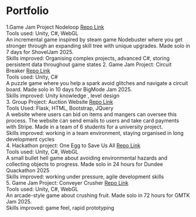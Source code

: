 # Portfolio

1.Game Jam Project Nodeloop
   [Repo Link](https://github.com/JacobOnion/Nodeloop)  
   Tools used: Unity, C#, WebGL  
   An incremental game inspired by steam game Nodebuster where you get stronger through an expanding skill tree with unique upgrades. Made solo in 7 days for ShovelJam 2025.  
   Skills improved: Organising complex projects, advanced C#, storing persistent data throughout game states
2. Game Jam Project: Circuit Breaker
  [Repo Link](https://github.com/JacobOnion/BigMode-Jam-2025)  
  Tools used: Unity, C#  
  A puzzle game where you help a spark avoid glitches and navigate a circuit board. Made solo in 10 days for BigMode Jam 2025.  
  Skills improved: Unity knowledge , level design  
3. Group Project: Auction Website
  [Repo Link](https://github.com/JacobOnion/Auction-Website)  
  Tools Used: Flask, HTML, Bootstrap, JQuery  
   A website where users can bid on items and mangers can oversee this process. The website can send emails to users and take card payments with Stripe. Made in a team of 
   6 students for a university project.  
   Skills improved: working in a team environment, staying organised in long development cycles  
4. Hackathon project: One Egg to Save Us All
   [Repo Link](https://github.com/JacobOnion/One-Egg-to-save-us-all)  
   Tools used: Unity, C#, WebGL  
   A small bullet hell game about avoiding environmental hazards and collecting objects to progress. Made solo in 24 hours for Dundee Quackathon 2025  
   Skills improved: working under pressure, agile development skills  
5. Game Jam Project: Conveyer Crusher
   [Repo Link](https://github.com/JacobOnion/Conveyer-Crusher)  
   Tools used: Unity, C#, WebGL  
   An arcade-style game about crushing fruit. Made solo in 72 hours for GMTK Jam 2025.  
   Skills improved: game feel, rapid prototyping
   
